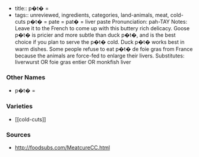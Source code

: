 - title:: p�t� =
- tags:: unreviewed, ingredients, categories, land-animals, meat, cold-cuts
p�t� = pate = pat� = liver paste Pronunciation: pah-TAY Notes: Leave it to the French to come up with this buttery rich delicacy. Goose p�t� is pricier and more subtle than duck p�t�, and is the best choice if you plan to serve the p�t� cold. Duck p�t� works best in warm dishes. Some people refuse to eat p�t� de foie gras from France because the animals are force-fed to enlarge their livers. Substitutes: liverwurst OR foie gras entier OR monkfish liver

### Other Names

* p�t� =

### Varieties

* [[cold-cuts]]

### Sources
* http://foodsubs.com/MeatcureCC.html
